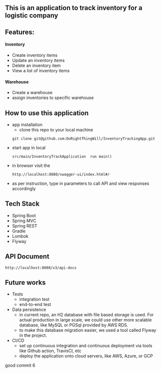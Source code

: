 ## This is an application to track inventory for a logistic company

## Features:
#### Inventory
- Create inventory items
- Update an inventory items
- Delete an inventory item
- View a list of inventory items
#### Warehouse
- Create a warehouse
- assign inventories to specific warehouse
## How to use this application
- app installation
  - clone this repo to your local machine
  ```
  git clone git@github.com:DoRightThingWill/InventoryTrackingApp.git
  ```
- start app in local
  ```
  src/main/InventoryTrackApplication  run main()
  ```
- in browser visit the 
  ``` 
  http://localhost:8080/swagger-ui/index.html#/
  ```
- as per instruction, type in parameters to call API and view responses accordingly
## Tech Stack
- Spring Boot
- Spring MVC
- Spring REST
- Gradle
- Lombok
- Flyway

## API Document
```
http://localhost:8080/v3/api-docs
```

## Future works
- Tests
  - integration test
  - end-to-end test
- Data persistence
  - in current repo, an H2 database with file based storage is used. For actual production in large scale, we could use other more scalable database, like MySQL or PGSql provided by AWS RDS.
  - to make this database migration easier, we used a tool called Flyway in the project.
- CI/CD
  - set up continuous integration and continuous deployment via tools like Github action, TravisCI, etc
  - deploy the application onto cloud servers, like AWS, Azure, or GCP


good commit 6